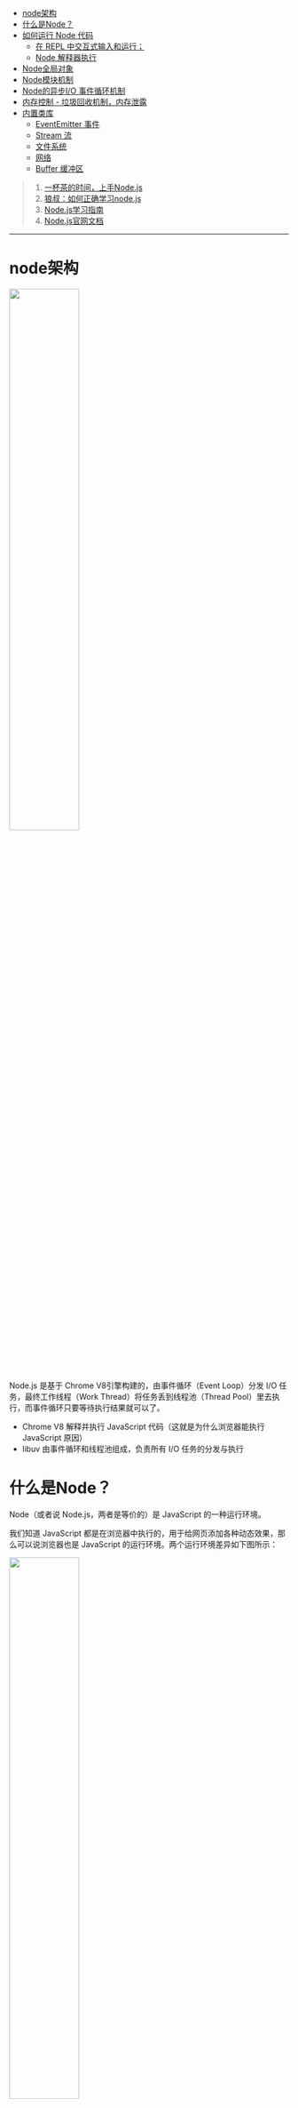 - [node架构](#node架构)
- [什么是Node？](#什么是node)
- [如何运行 Node 代码](#如何运行-node-代码)
  - [在 REPL 中交互式输入和运行；](#在-repl-中交互式输入和运行)
  - [Node 解释器执行](#node-解释器执行)
- [Node全局对象](#node全局对象)
- [Node模块机制](#node模块机制)
- [Node的异步I/O 事件循环机制](#node的异步io-事件循环机制)
- [内存控制 - 垃圾回收机制，内存泄露](#内存控制---垃圾回收机制内存泄露)
- [内置类库](#内置类库)
  - [EventEmitter 事件](#eventemitter-事件)
  - [Stream 流](#stream-流)
  - [文件系统](#文件系统)
  - [网络](#网络)
  - [Buffer 缓冲区](#buffer-缓冲区)

>1. [一杯茶的时间，上手Node.js](https://zhuanlan.zhihu.com/p/97413574)
>2. [狼叔：如何正确学习node.js](https://cnodejs.org/topic/5ab3166be7b166bb7b9eccf7)
>3. [Node.js学习指南](https://blog.poetries.top/node-learning-notes/notes/base/01-%E7%8E%AF%E5%A2%83%E6%90%AD%E5%BB%BA.html#%E8%AE%A4%E8%AF%86-node-js)
>4. [Node.js官网文档](http://nodejs.cn/learn/introduction-to-nodejs)
---
# node架构
<img src='./picture/node.png' width=50%>

Node.js 是基于 Chrome V8引擎构建的，由事件循环（Event Loop）分发 I/O 任务，最终工作线程（Work Thread）将任务丢到线程池（Thread Pool）里去执行，而事件循环只要等待执行结果就可以了。
- Chrome V8 解释并执行 JavaScript 代码（这就是为什么浏览器能执行 JavaScript 原因）
- libuv 由事件循环和线程池组成，负责所有 I/O 任务的分发与执行
# 什么是Node？
Node（或者说 Node.js，两者是等价的）是 JavaScript 的一种运行环境。

我们知道 JavaScript 都是在浏览器中执行的，用于给网页添加各种动态效果，那么可以说浏览器也是 JavaScript 的运行环境。两个运行环境差异如下图所示：

<img src='./picture/Node-and-JS-run-env.png' width=50%>


两个运行环境共同包含了 ECMAScript，也就是剥离了所有运行环境的 JavaScript 语言标准本身。

浏览器端 JavaScript 还包括了：BOM(即浏览器Browser对象，包含Window对象、Navigator对象、Screen对象、History对象、Location对象、存储对象等)、DOM(即html的DOM)

Node.js 则是包括V8引擎(Chrome 浏览器中的JS引擎)。而 Node.js 则进一步将 V8 引擎加工成可以在任何操作系统中运行 JavaScript 的平台。

# 如何运行 Node 代码
运行 Node 代码通常有两种方式：

## 在 REPL 中交互式输入和运行；

<img src='./picture/REPL.png' >

例子： **命令行开发：接受输入参数, 通过 process.argv 读取命令行参数**
有以下4个文件
```js
// info.js
const os = require('os');

function printProgramInfo() {
  console.log('当前用户', os.userInfo().username);
  console.log('当前进程 ID', process.pid);
  console.log('当前脚本路径', __filename);
}

module.exports = printProgramInfo;
```
```js
function getCurrentTime() {
  const time = new Date();
  return time.toLocaleString();
}

exports.getCurrentTime = getCurrentTime;
```
```js
const printProgramInfo = require('./info');
const datetime = require('./datetime');

// 读取命令行参数
const waitTime = Number(process.argv[3]);
const message = process.argv[5];

setTimeout(() => {
  console.log(message);
}, waitTime*1000);

printProgramInfo();
console.log('当前时间', datetime.getCurrentTime());
```
```js
console.log(process.argv);
```
在REPL中分别执行这两行命令：
1. `node args.js --time 5 --message "hi wanwan"`
<img src='./picture/args.png' width=50%>
1. `node timer.js --time 5 --message "hi wanwan"`，输出如下：
    ```
    当前用户 wanwan
    当前进程 ID 46631
    当前脚本路径 /Users/wanwan/Desktop/ node-test/info.js
    当前时间 2022/5/9 下午7:42:28
    hi wanwan
    ```

## Node 解释器执行

将代码写入 JS 文件，并用 Node 执行。
创建test.js文件，里面代码内容为：`console.log('Hello World!');`
然后用 Node 解释器执行这个文件：
```
$ node test.js
Hello World!
```
来对比一下，在浏览器和 Node 环境中执行这行代码有什么区别：
- 在浏览器运行 console.log 调用了 BOM，实际上执行的是 `window.console.log('Hello World!')`
- Node 首先在所处的操作系统中创建一个新的进程，然后向标准输出打印了指定的字符串， 实际上执行的是 `process.stdout.write('Hello World!\n')`

# Node全局对象
JavaScript在各个运行环境下的全局对象的比较：

<img src='./picture/js-global-object.jpeg' width=50%>

可以分为四类：
1. 浏览器专属，例如 `window、alert` 等等；
2. Node 专属，例如 `process、Buffer、__dirname、__filename` 等等；
3. 浏览器和 Node 共有，但是实现方式不同，例如 `console（第一节中已提到）、setTimeout、setInterval` 等；
4. 浏览器和 Node 共有，并且属于 ECMAScript 语言定义的一部分，例如 `Date、String、Promise` 等；

重点关注Node专属全局对象：

**procss**

process 全局对象可以说是 Node.js 的灵魂，它是管理当前 Node.js 进程状态的对象，提供了与操作系统的简单接口。可在Node REPL中查看process对象。它有以下属性：
- pid：进程编号
- env：系统环境变量
- argv：命令行执行此脚本时的输入参数
- platform：当前操作系统的平台
- exit：实现退出 Node.js 程序的函数，等

**Buffer**

Buffer 全局对象让 JavaScript 也能够轻松地处理二进制数据流，结合 Node 的流接口（Stream），能够实现高效的二进制文件处理。

**__filename 和 __dirname**

分别代表当前所运行 Node 脚本的文件路径和所在目录路径。

ps: __filename 和 __dirname 只能在 Node 脚本文件中使用，在 REPL 中是没有定义的。


**使用node全局对象**
```js
// test.js
setTimeout(() => {
  console.log('Hello World!');
}, 3000);

console.log('当前进程 ID', process.pid);
console.log('当前脚本路径', __filename);

const time = new Date();
console.log('当前时间', time.toLocaleString());
```
执行输出如下：（Hello World! 会延迟三秒输出）
```js
$ node timer.js
当前进程 ID 1961
当前脚本路径 /Users/wanwan/Desktop/test.js
当前时间 2022/5/7 下午5:56:15
Hello World!
```

在 setTimeout 等待的 3 秒内，程序并没有阻塞，而是继续向下执行，这就是 Node.js 的`异步非阻塞`!

# Node模块机制
在ES2015之前，js语言本身没有模块化的机制，构建复杂应用也没有统一的接口标准。人们通常使用一系列的`<script>` 标签来导入相应的模块（依赖），如下：
```js
<head>
  <script src="fileA.js"></script>
  <script src="fileB.js"></script>
</head>
```
这种方式会带来很多问题：
1. 导入的多个 JS 文件直接作用于全局命名空间，很容易产生命名冲突
2. 导入的 JS 文件之间不能相互访问
3. 导入的 script 无法被轻易去除或修改

因此，有几个常见的模块化规范被提出:
1. AMD（Asynchronous Module Definition）规范
2. `CommonJS规范`，Node.js 所实现的正是这一模块标准。`module.exports/require`
3. ES6 Module： `import/export`

> ps:​ 
> 
> – require 是运行时调用，因此 require 理论上可以运用在代码的任何地方；
>
> – import 是编译时调用，因此必须放在文件开头；

Node 模块可分为两大类：
- 核心模块：Node 提供的内置模块，在安装 Node 时已经被编译成二进制可执行文件
- 文件模块：用户编写的模块，可以是自己写的，也可以是通过 npm 安装的。

Node为了实现模块机制，引入了三个新的全局对象（Node专属）: `require、exports、modules`。

**require**
require 用于导入其他 Node 模块，其参数接受一个字符串代表模块的名称或路径，通常被称为模块标识符。具体有以下三种形式。
```js
// 直接写模块名称,导入内置库或第三方模块，node会通过module.paths找到目标模块
const os = require('os');
const express = require('express');

// 通过相对路径导入其他模块
const utils = require('./utils');

// 通过绝对路径导入其他模块
const utils = require('/home/xxx/MyProject/utils');
```

**exports**：可用exports导出模块内容供给外部使用

**module**
module对象有以下字段:

<img src='./picture/node-module.jpeg' width=70%>

* `id`：模块的唯一标识符，如果是被运行的主程序则为 `.`，如果是被导入的模块（则等同于此文件名（即下面的 filename 字段）
* `path`和`filename`：模块所在路径和文件名
* `exports`：模块所导出的内容，实际上之前的 exports 对象是指向 module.exports 的引用。
* `parent`和`children`：用于记录模块之间的导入关系
* `loaded`：模块是否被加载。只有 children 中列出的模块才会被加载。
* `paths`：这个就是 Node 搜索文件模块的路径列表，Node 会从第一个路径到最后一个路径依次搜索指定的 Node 模块，找到了则导入，找不到就会报错。
> 仔细观察会发现 Node 文件模块查找路径（module.paths）的方式其实是这样的：先找当前目录下的 node_modules，没有的话再找上一级目录的 node_modules，还没找到的话就一直向上找，直到根目录下的 node_modules。

ps：[exports、module.exports和export、export default的区别](https://segmentfault.com/a/1190000010426778)



# Node的异步I/O 事件循环机制

# 内存控制 - 垃圾回收机制，内存泄露

node.js的内存控制得益于`V8引擎`。因此这部分的内容详见[《V8-垃圾回收机制，内存泄露》](../../Google%20V8/V8(3)%20-%20%E5%9E%83%E5%9C%BE%E5%9B%9E%E6%94%B6%E6%9C%BA%E5%88%B6%EF%BC%8C%E5%86%85%E5%AD%98%E6%B3%84%E9%9C%B2.md)



# 内置类库
## EventEmitter 事件
回调函数和事件机制共同组成了 Node 的异步世界。
Node 中的事件都是通过 `events` 核心模块中的 `EventEmitter` 这个类实现的。该类包括两个最关键的方法：

* on：用来监听事件的发生
* emit：用来触发新的事件
```js
const EventEmitter = require('events').EventEmitter;
const emitter = new EventEmitter();

// 监听 connect 事件，注册回调函数
emitter.on('connect', function (username) {
  console.log(username + '已连接');
});

// 触发 connect 事件，并且加上一个参数（即上面的 username）
emitter.emit('connect', 'wanwan');
```

## Stream 流
> https://juejin.cn/post/6945280047662465037

## 文件系统

## 网络

## Buffer 缓冲区


